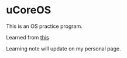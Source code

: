 # uCoreOS
This is an OS practice program.

Learned from [this](https://github.com/chyyuu/ucore_lab)

Learning note will update on my personal page.
